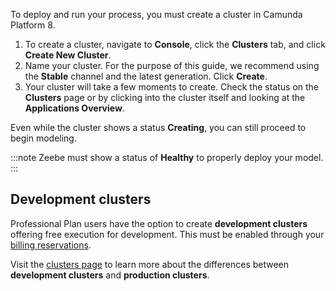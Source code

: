 ---
---

To deploy and run your process, you must create a cluster in Camunda Platform 8.

1. To create a cluster, navigate to **Console**, click the **Clusters** tab, and click **Create New Cluster**.
2. Name your cluster. For the purpose of this guide, we recommend using the **Stable** channel and the latest generation. Click **Create**.
3. Your cluster will take a few moments to create. Check the status on the **Clusters** page or by clicking into the cluster itself and looking at the **Applications Overview**.

Even while the cluster shows a status **Creating**, you can still proceed to begin modeling.

:::note
Zeebe must show a status of **Healthy** to properly deploy your model.
:::

## Development clusters

Professional Plan users have the option to create **development clusters** offering free execution for development. This must be enabled through your [billing reservations](/components/console/manage-plan/update-billing-reservations.md).

Visit the [clusters page](/components/concepts/clusters.md) to learn more about the differences between **development clusters** and **production clusters**.
